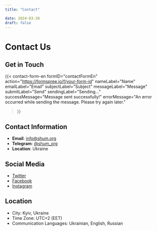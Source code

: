 ```yaml
---
title: "Contact"

date: 2024-03-20
draft: false
---
```


# Contact Us

## Get in Touch

{{< contact-form-en 
    formID="contactFormEn"
    action="https://formspree.io/f/your-form-id"
    nameLabel="Name"
    emailLabel="Email"
    subjectLabel="Subject"
    messageLabel="Message"
    submitLabel="Send"
    sendingLabel="Sending..."
    successMessage="Message sent successfully!"
    errorMessage="An error occurred while sending the message. Please try again later."
>}}

## Contact Information

- **Email**: info@shum.org
- **Telegram**: [@shum_org](https://t.me/shum_org)
- **Location**: Ukraine

## Social Media

- [Twitter](https://twitter.com/shum_org)
- [Facebook](https://facebook.com/shum_org)
- [Instagram](https://instagram.com/shum_org)

## Location

- City: Kyiv, Ukraine
- Time Zone: UTC+2 (EET)
- Communication Languages: Ukrainian, English, Russian 